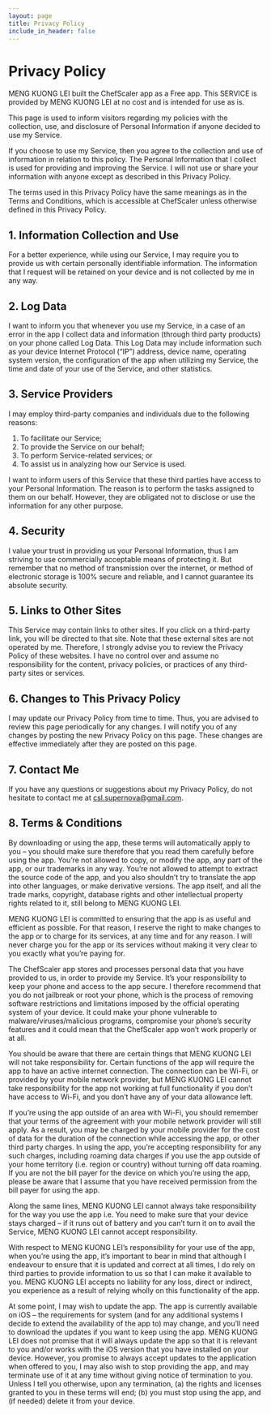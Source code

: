 ```yaml
---
layout: page
title: Privacy Policy
include_in_header: false
---
```


# Privacy Policy
MENG KUONG LEI built the ChefScaler app as a Free app. This SERVICE is provided by MENG KUONG LEI at no cost and is intended for use as is. 

This page is used to inform visitors regarding my policies with the collection, use, and disclosure of Personal Information if anyone decided to use my Service. 

If you choose to use my Service, then you agree to the collection and use of information in relation to this policy. The Personal Information that I collect is used for providing and improving the Service. I will not use or share your information with anyone except as described in this Privacy Policy. 

The terms used in this Privacy Policy have the same meanings as in the Terms and Conditions, which is accessible at ChefScaler unless otherwise defined in this Privacy Policy. 
<br>

## 1. Information Collection and Use

For a better experience, while using our Service, I may require you to provide us with certain personally identifiable information. The information that I request will be retained on your device and is not collected by me in any way. 
<br>

## 2. Log Data
I want to inform you that whenever you use my Service, in a case of an error in the app I collect data and information (through third party products) on your phone called Log Data. This Log Data may include information such as your device Internet Protocol (“IP”) address, device name, operating system version, the configuration of the app when utilizing my Service, the time and date of your use of the Service, and other statistics. 
<br>

## 3. Service Providers
I may employ third-party companies and individuals due to the following reasons: 

1. To facilitate our Service;
2. To provide the Service on our behalf;
3. To perform Service-related services; or
4. To assist us in analyzing how our Service is used.

I want to inform users of this Service that these third parties have access to your Personal Information. The reason is to perform the tasks assigned to them on our behalf. However, they are obligated not to disclose or use the information for any other purpose. 
<br>

## 4. Security
I value your trust in providing us your Personal Information, thus I am striving to use commercially acceptable means of protecting it. But remember that no method of transmission over the internet, or method of electronic storage is 100% secure and reliable, and I cannot guarantee its absolute security. 
<br>

## 5. Links to Other Sites
This Service may contain links to other sites. If you click on a third-party link, you will be directed to that site. Note that these external sites are not operated by me. Therefore, I strongly advise you to review the Privacy Policy of these websites. I have no control over and assume no responsibility for the content, privacy policies, or practices of any third-party sites or services. 
<br>

## 6. Changes to This Privacy Policy
I may update our Privacy Policy from time to time. Thus, you are advised to review this page periodically for any changes. I will notify you of any changes by posting the new Privacy Policy on this page. These changes are effective immediately after they are posted on this page. 
<br>

## 7. Contact Me
If you have any questions or suggestions about my Privacy Policy, do not hesitate to contact me at csl.supernova@gmail.com. 
<br>

## 8. Terms & Conditions
By downloading or using the app, these terms will automatically apply to you – you should make sure therefore that you read them carefully before using the app. You’re not allowed to copy, or modify the app, any part of the app, or our trademarks in any way. You’re not allowed to attempt to extract the source code of the app, and you also shouldn’t try to translate the app into other languages, or make derivative versions. The app itself, and all the trade marks, copyright, database rights and other intellectual property rights related to it, still belong to MENG KUONG LEI. 

MENG KUONG LEI is committed to ensuring that the app is as useful and efficient as possible. For that reason, I reserve the right to make changes to the app or to charge for its services, at any time and for any reason. I will never charge you for the app or its services without making it very clear to you exactly what you’re paying for. 

The ChefScaler app stores and processes personal data that you have provided to us, in order to provide my Service. It’s your responsibility to keep your phone and access to the app secure. I therefore recommend that you do not jailbreak or root your phone, which is the process of removing software restrictions and limitations imposed by the official operating system of your device. It could make your phone vulnerable to malware/viruses/malicious programs, compromise your phone’s security features and it could mean that the ChefScaler app won’t work properly or at all. 

You should be aware that there are certain things that MENG KUONG LEI will not take responsibility for. Certain functions of the app will require the app to have an active internet connection. The connection can be Wi-Fi, or provided by your mobile network provider, but MENG KUONG LEI cannot take responsibility for the app not working at full functionality if you don’t have access to Wi-Fi, and you don’t have any of your data allowance left. 

If you’re using the app outside of an area with Wi-Fi, you should remember that your terms of the agreement with your mobile network provider will still apply. As a result, you may be charged by your mobile provider for the cost of data for the duration of the connection while accessing the app, or other third party charges. In using the app, you’re accepting responsibility for any such charges, including roaming data charges if you use the app outside of your home territory (i.e. region or country) without turning off data roaming. If you are not the bill payer for the device on which you’re using the app, please be aware that I assume that you have received permission from the bill payer for using the app. 

Along the same lines, MENG KUONG LEI cannot always take responsibility for the way you use the app i.e. You need to make sure that your device stays charged – if it runs out of battery and you can’t turn it on to avail the Service, MENG KUONG LEI cannot accept responsibility. 

With respect to MENG KUONG LEI’s responsibility for your use of the app, when you’re using the app, it’s important to bear in mind that although I endeavour to ensure that it is updated and correct at all times, I do rely on third parties to provide information to us so that I can make it available to you. MENG KUONG LEI accepts no liability for any loss, direct or indirect, you experience as a result of relying wholly on this functionality of the app. 

At some point, I may wish to update the app. The app is currently available on iOS – the requirements for system (and for any additional systems I decide to extend the availability of the app to) may change, and you’ll need to download the updates if you want to keep using the app. MENG KUONG LEI does not promise that it will always update the app so that it is relevant to you and/or works with the iOS version that you have installed on your device. However, you promise to always accept updates to the application when offered to you, I may also wish to stop providing the app, and may terminate use of it at any time without giving notice of termination to you. Unless I tell you otherwise, upon any termination, (a) the rights and licenses granted to you in these terms will end; (b) you must stop using the app, and (if needed) delete it from your device. 
<br>
